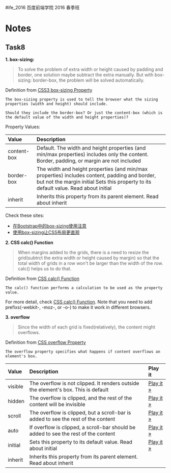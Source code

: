 #ife_2016 百度前端学院 2016 春季班

Notes
===

Task8
---
**1. box-sizing:**

>To solve the problem of extra width or height caused by padding and border, one solution maybe subtract the extra manually. But with box-sizing: border-box, the problem will be solved automatically.

Definition from [CSS3 box-sizing Property](http://www.w3schools.com/cssref/css3_pr_box-sizing.asp)
```
The box-sizing property is used to tell the browser what the sizing properties (width and height) should include.

Should they include the border-box? Or just the content-box (which is the default value of the width and height properties)?
```
Property Values:

| Value	| Description |
| :--- | :--- |
| content-box	| Default. The width and height properties (and min/max properties) includes only the content. Border, padding, or margin are not included |
| border-box |	The width and height properties (and min/max properties) includes content, padding and border, but not the margin initial Sets this property to its default value. Read about initial|
| inherit	| Inherits this property from its parent element. Read about inherit|

Check these sites:

- [在Bootstrap中的box-sizing使用注意](http://www.uedsc.com/bootstrap-box-sizing.html)
- [使用box-sizing让CSS布局更直观](http://www.jb51.net/softjc/309879.html)

**2. CSS calc() Function**

>When margins added to the grids, there is a need to resize the grid(subtrct the extra width or height caused by margin) so that the total width of grids in a row won't be larger than the width of the row. calc() helps us to do that.

Definition from [CSS calc() Function](http://www.w3schools.com/CSSref/func_calc.asp)
```
The calc() function performs a calculation to be used as the property value.
```

For more detail, check [CSS calc() Function](http://www.w3schools.com/CSSref/func_calc.asp). Note that you need to add prefixs(-webkit-, -moz-, or -o-) to make it work in different browsers.

**3. overflow**

>Since the width of each grid is fixed(relatively), the content might overflows.

Definition from [CSS overflow Property](http://www.w3schools.com/cssref/pr_pos_overflow.asp)
```
The overflow property specifies what happens if content overflows an element's box.
```

| Value |	Description |	Play it |
| :--- | :--- | :--- |
| visible |	The overflow is not clipped. It renders outside the element's box. This is default |	[Play it »](http://www.w3schools.com/cssref/playit.asp?filename=playcss_overflow) |
| hidden |	The overflow is clipped, and the rest of the content will be invisible |	[Play it »](http://www.w3schools.com/cssref/playit.asp?filename=playcss_overflow&preval=hidden) |
| scroll |	The overflow is clipped, but a scroll-bar is added to see the rest of the content |	[Play it »](http://www.w3schools.com/cssref/playit.asp?filename=playcss_overflow&preval=scroll) |
| auto |	If overflow is clipped, a scroll-bar should be added to see the rest of the content |	[Play it »](http://www.w3schools.com/cssref/playit.asp?filename=playcss_overflow&preval=auto) |
| initial |	Sets this property to its default value. Read about initial |	[Play it »](http://www.w3schools.com/cssref/playit.asp?filename=playcss_overflow&preval=initial) |
| inherit |	Inherits this property from its parent element. Read about inherit| |



